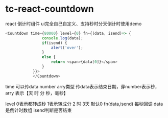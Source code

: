 # tc-react-countdown
react 倒计时组件
ui完全自己自定义、支持秒时分天倒计时使用demo

```javascript
<Countdown time={80000} level={0} fn={(data, isend)=> {
                console.log(data);
                if(isend) {
                    alert('over');
                }
                else {
                    return <span>{data[0]}</span>
                }
            }}>
            </Countdown>
```
time 可以传data number arry类型 传data表示结束日期，穿number表示秒，arry 表示【天 时 分 秒，毫秒】

level  0表示都转成秒 1表示转成分 2 时 3天 默认0
fn(data,isend) 每秒回调 data是倒计时数组  isend判断是否结束



